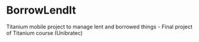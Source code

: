 # BorrowLendIt
Titanium mobile project to manage lent and borrowed things - Final project of Titanium course (Unibratec)
